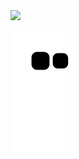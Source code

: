 <div>
 <a href="https://github.com/zanecruise">
  <img height="180em" src="https://github-readme-stats.vercel.app/api?username=Patrick&show_icons=true&theme=github_dark&include_all_commits=true&count_private=true"/>
<div> 
 
  ![Snake animation](https://github.com/rafaballerini/rafaballerini/blob/output/github-contribution-grid-snake.svg)
</div>
